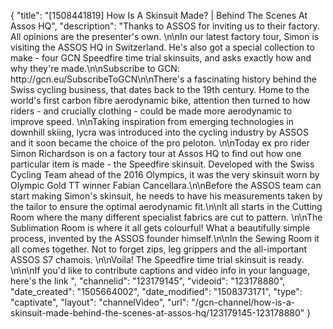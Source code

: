 {
    "title": "[1508441819] How Is A Skinsuit Made? | Behind The Scenes At Assos HQ",
    "description": "Thanks to ASSOS for inviting us to their factory. All opinions are the presenter's own. \n\nIn our latest factory tour, Simon is visiting the ASSOS HQ in Switzerland. He's also got a special collection to make - four GCN Speedfire time trial skinsuits, and asks exactly how and why they're made.\n\nSubscribe to GCN: http:\/\/gcn.eu\/SubscribeToGCN\n\nThere's a fascinating history behind the Swiss cycling business, that dates back to the 19th century. Home to the world's first carbon fibre aerodynamic bike, attention then turned to how riders - and crucially clothing - could be made more aerodynamic to improve speed. \n\nTaking inspiration from emerging technologies in downhill skiing, lycra was introduced into the cycling industry by ASSOS and it soon became the choice of the pro peloton. \n\nToday ex pro rider Simon Richardson is on a factory tour at Assos HQ to find out how one particular item is made - the Speedfire skinsuit. Developed with the Swiss Cycling Team ahead of the 2016 Olympics, it was the very skinsuit worn by Olympic Gold TT winner Fabian Cancellara.\n\nBefore the ASSOS team can start making Simon's skinsuit, he needs to have his measurements taken by the tailor to ensure the optimal aerodynamic fit.\n\nIt all starts in the Cutting Room where the many different specialist fabrics are cut to pattern. \n\nThe Sublimation Room is where it all gets colourful! What a beautifully simple process, invented by the ASSOS founder himself.\n\nIn the Sewing Room it all comes together. Not to forget zips, leg grippers and the all-important ASSOS S7 chamois. \n\nVoila! The Speedfire time trial skinsuit is ready. \n\n\nIf you'd like to contribute captions and video info in your language, here's the link ",
    "channelid": "123179145",
    "videoid": "123178880",
    "date_created": "1505664002",
    "date_modified": "1508373171",
    "type": "captivate",
    "layout": "channelVideo",
    "url": "\/gcn-channel\/how-is-a-skinsuit-made-behind-the-scenes-at-assos-hq\/123179145-123178880"
}